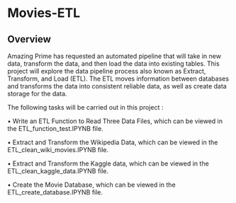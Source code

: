 # Movies-ETL

## Overview

Amazing Prime has requested an automated pipeline that will take in new data, transform the data, and then load the data into existing tables. 
This project will explore the data pipeline process also known as Extract, Transform, and Load (ETL). The ETL moves information between databases and transforms the data into consistent reliable data, as well as create data storage for the data.

The following tasks will be carried out in this project :

•	Write an ETL Function to Read Three Data Files, which can be viewed in the ETL_function_test.IPYNB file.

•	Extract and Transform the Wikipedia Data, which can be viewed in the ETL_clean_wiki_movies.IPYNB file.

•	Extract and Transform the Kaggle data, which can be viewed in the ETL_clean_kaggle_data.IPYNB file. 

•	Create the Movie Database, which can be viewed in the ETL_create_database.IPYNB file. 
